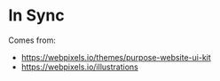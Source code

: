 # In Sync

Comes from:
  * https://webpixels.io/themes/purpose-website-ui-kit
  * https://webpixels.io/illustrations